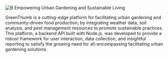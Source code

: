 ![B](https://github.com/waseemIkhlaif/SoftwareAdvance/assets/137218571/6cf5a9a8-13ce-40cc-a9ba-2a050f08cfe5)
Empowering Urban Gardening and Sustainable Living

GreenThumb is a cutting-edge platform for facilitating urban gardening and community-driven food production; by integrating weather data, soil analysis, and pest management resources to promote sustainable practices. This platform, a backend API built with Node.js, was developed to provide a robust framework for user interaction, data collection, and insightful reporting to satisfy the growing need for all-encompassing facilitating urban gardening solutions.
